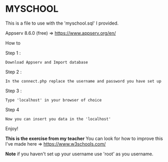 # MYSCHOOL 

This is a file to use with the 'myschool.sql' I provided.

Appserv 8.6.0 (free) => https://www.appserv.org/en/



How to 

Step 1 :
```
Download Appserv and Import database
```

Step 2 :
```
In the connect.php replace the username and password you have set up
```

Step 3 : 
```
Type 'localhost' in your browser of choice
```
Step 4
```
Now you can insert you data in the 'localhost'
```

Enjoy!

**This is the exercise from my teacher**
You can look for how to improve this I've made here => https://www.w3schools.com/

**Note** if you haven't set up your username use 'root' as you username.

